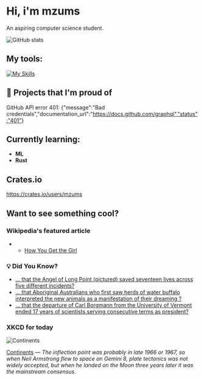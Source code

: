 # Hi, i'm mzums
An aspiring computer science student.  

![GitHub stats](https://github-readme-stats.vercel.app/api?username=mzums&show_icons=true&include_all_commits=true&theme=radical)

## My tools:
  
[![My Skills](https://skillicons.dev/icons?i=rust,python,pytorch,cpp,github,linux,arch,flutter&theme=dark)](https://skillicons.dev)

## 📌 Projects that I'm proud of
<!--PINNED:START-->
GitHub API error 401: {"message":"Bad credentials","documentation_url":"https://docs.github.com/graphql","status":"401"}
<!--PINNED:END-->

## Currently learning:
- **ML**
- **Rust**

## Crates.io
https://crates.io/users/mzums

## Want to see something cool?

### Wikipedia's featured article
- <!--WIKI:START-->
  - [How You Get the Girl](https://en.wikipedia.org/wiki/How_You_Get_the_Girl)
<!--WIKI:END-->

### 💡 Did You Know?
<!--DYK:START-->
  - [... that the Angel of Long Point (pictured) saved seventeen lives across five different incidents?](https://en.wikipedia.org/wiki/Abigail_Becker)
  - [... that Aboriginal Australians who first saw herds of water buffalo interpreted the new animals as a manifestation of their dreaming ?](https://en.wikipedia.org/wiki/Water_buffalo)
  - [... that the departure of Carl Borgmann from the University of Vermont ended 17 years of scientists serving consecutive terms as president?](https://en.wikipedia.org/wiki/Carl_Borgmann)
<!--DYK:END-->

### XKCD for today
<!--XKCD:START-->
![Continents](https://imgs.xkcd.com/comics/continents.png)

[Continents](https://xkcd.com/3159) — *The inflection point was probably in late 1966 or 1967, so when Neil Armstrong flew to space on Gemini 8, plate tectonics was not widely accepted, but when he landed on the Moon three years later it was the mainstream consensus.*
<!--XKCD:END-->
